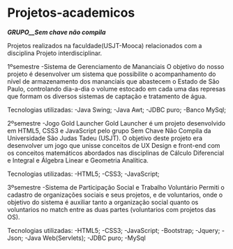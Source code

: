 # Projetos-academicos

***GRUPO__Sem chave não compila***

Projetos realizados na faculdade(USJT-Mooca) relacionados com a disciplina Projeto interdisciplinar.

1ºsemestre
-Sistema de Gerenciamento de Mananciais
O objetivo do nosso projeto é desenvolver um sistema que possibilite o acompanhamento do nível de armazenamento dos mananciais
que abastecem o Estado de São Paulo, controlando dia-a-dia o volume estocado em cada uma das represas que formam os diversos sistemas
de captação e tratamento de água.

Tecnologias utilizadas:
-Java Swing;
-Java Awt;
-JDBC puro;
-Banco MySql;

2ºsemestre
-Jogo Gold Launcher
Gold Launcher é um projeto desenvolvido em HTML5, CSS3 e JavaScript pelo grupo Sem Chave Não Compila da Universidade 
São Judas Tadeu (USJT). O objetivo deste projeto era desenvolver um jogo que unisse conceitos de UX Design e front-end 
com os conceitos matemáticos abordados nas disciplinas de Cálculo Diferencial e Integral e Álgebra Linear e Geometria Analítica.

Tecnologias utilizadas:
-HTML5;
-CSS3;
-JavaScript;

3ºsemestre
-Sistema de Participação Social e Trabalho Voluntário
Permiti o cadastro de organizações sociais e seus projetos, e de voluntarios, onde o objetivo do sistema é auxiliar tanto a organização
social quanto os voluntarios no match entre as duas partes (voluntarios com projetos das OS).

Tecnologias utilizadas:
-HTML5;
-CSS3;
-JavaScript;
-Bootstrap;
-Jquery;
-Json;
-Java Web(Servlets);
-JDBC puro;
-MySql
